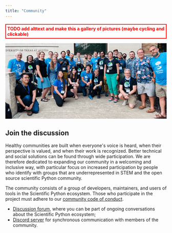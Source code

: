 ```yaml
---
title: "Community"
---
```


<div style="color: red; border: 2px solid; margin-top: 1rem; padding: 0.25rem;"><b>TODO add alttext and make this a gallery of pictures (maybe cycling and clickable)</b></div>

![community picture](images/community.png)

## Join the discussion

Healthy communities are built when everyone's voice is heard,
when their perspective is valued, and when their work is recognized.
Better technical and social solutions can be found through wide participation.
We are therefore dedicated to expanding our community in a welcoming and inclusive way,
with particular focus on increased participation by people who identify with groups that are
underrepresented in STEM and the open source scientific Python community.

The community consists of a group of developers, maintainers, and users of tools in the Scientific Python ecosystem.
Those who participate in the project must adhere to our [community code of conduct](https://scientific-python.org/code_of_conduct/).

- [Discussion forum](https://discuss.scientific-python.org), where you can be part of ongoing conversations about the Scientific Python ecosystem;
- [Discord server](https://discord.gg/vur45CbwMz) for synchronous communication with members of the community.
